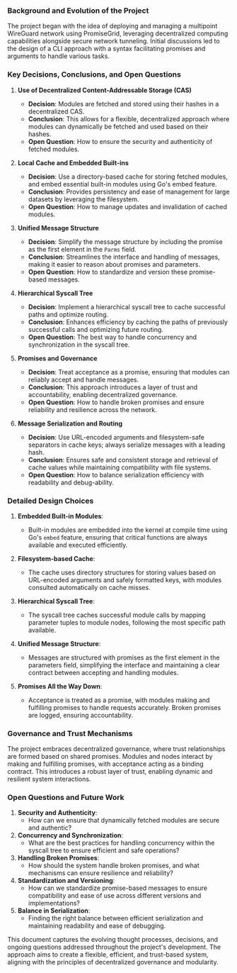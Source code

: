 ### Background and Evolution of the Project

The project began with the idea of deploying and managing a multipoint WireGuard network using PromiseGrid, leveraging decentralized computing capabilities alongside secure network tunneling. Initial discussions led to the design of a CLI approach with a syntax facilitating promises and arguments to handle various tasks.

### Key Decisions, Conclusions, and Open Questions

1. **Use of Decentralized Content-Addressable Storage (CAS)**
   - **Decision**: Modules are fetched and stored using their hashes in a decentralized CAS.
   - **Conclusion**: This allows for a flexible, decentralized approach where modules can dynamically be fetched and used based on their hashes.
   - **Open Question**: How to ensure the security and authenticity of fetched modules.

2. **Local Cache and Embedded Built-ins**
   - **Decision**: Use a directory-based cache for storing fetched modules, and embed essential built-in modules using Go's embed feature.
   - **Conclusion**: Provides persistency and ease of management for large datasets by leveraging the filesystem.
   - **Open Question**: How to manage updates and invalidation of cached modules.

3. **Unified Message Structure**
   - **Decision**: Simplify the message structure by including the promise as the first element in the `Parms` field.
   - **Conclusion**: Streamlines the interface and handling of messages, making it easier to reason about promises and parameters.
   - **Open Question**: How to standardize and version these promise-based messages.

4. **Hierarchical Syscall Tree**
   - **Decision**: Implement a hierarchical syscall tree to cache successful paths and optimize routing.
   - **Conclusion**: Enhances efficiency by caching the paths of previously successful calls and optimizing future routing.
   - **Open Question**: The best way to handle concurrency and synchronization in the syscall tree.

5. **Promises and Governance**
   - **Decision**: Treat acceptance as a promise, ensuring that modules can reliably accept and handle messages.
   - **Conclusion**: This approach introduces a layer of trust and accountability, enabling decentralized governance.
   - **Open Question**: How to handle broken promises and ensure reliability and resilience across the network.

6. **Message Serialization and Routing**
   - **Decision**: Use URL-encoded arguments and filesystem-safe separators in cache keys; always serialize messages with a leading hash.
   - **Conclusion**: Ensures safe and consistent storage and retrieval of cache values while maintaining compatibility with file systems.
   - **Open Question**: How to balance serialization efficiency with readability and debug-ability.

### Detailed Design Choices

1. **Embedded Built-in Modules**:
   - Built-in modules are embedded into the kernel at compile time using Go's `embed` feature, ensuring that critical functions are always available and executed efficiently.

2. **Filesystem-based Cache**:
   - The cache uses directory structures for storing values based on URL-encoded arguments and safely formatted keys, with modules consulted automatically on cache misses.

3. **Hierarchical Syscall Tree**:
   - The syscall tree caches successful module calls by mapping parameter tuples to module nodes, following the most specific path available.

4. **Unified Message Structure**:
   - Messages are structured with promises as the first element in the parameters field, simplifying the interface and maintaining a clear contract between accepting and handling modules.

5. **Promises All the Way Down**:
   - Acceptance is treated as a promise, with modules making and fulfilling promises to handle requests accurately. Broken promises are logged, ensuring accountability.

### Governance and Trust Mechanisms

The project embraces decentralized governance, where trust relationships are formed based on shared promises. Modules and nodes interact by making and fulfilling promises, with acceptance acting as a binding contract. This introduces a robust layer of trust, enabling dynamic and resilient system interactions.

### Open Questions and Future Work

1. **Security and Authenticity**:
   - How can we ensure that dynamically fetched modules are secure and authentic?
2. **Concurrency and Synchronization**:
   - What are the best practices for handling concurrency within the syscall tree to ensure efficient and safe operations?
3. **Handling Broken Promises**:
   - How should the system handle broken promises, and what mechanisms can ensure resilience and reliability?
4. **Standardization and Versioning**:
   - How can we standardize promise-based messages to ensure compatibility and ease of use across different versions and implementations?
5. **Balance in Serialization**:
   - Finding the right balance between efficient serialization and maintaining readability and ease of debugging.

This document captures the evolving thought processes, decisions, and ongoing questions addressed throughout the project's development. The approach aims to create a flexible, efficient, and trust-based system, aligning with the principles of decentralized governance and modularity.

